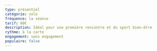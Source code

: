 ```yaml
---
type: présentiel
catégorie: solo
fréquence: la séance
tarif: 60€
description: Idéal pour une première rencontre et du sport bien-être
rythme: à la carte
engagement: sans engagement
populaire: false
---
```

